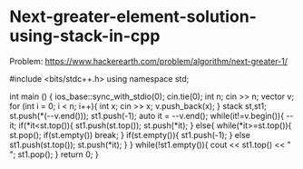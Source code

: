 # Next-greater-element-solution-using-stack-in-cpp
Problem: https://www.hackerearth.com/problem/algorithm/next-greater-1/


#include <bits/stdc++.h>
using namespace std;

int main () {
    ios_base::sync_with_stdio(0); cin.tie(0);
    int n;
    cin >> n;
    vector<int> v;
    for (int i = 0; i < n; i++){
        int x;
        cin >> x;
        v.push_back(x);
    }
    stack<int> st,st1;
    st.push(*(--v.end()));
    st1.push(-1);
    auto it  = --v.end();
    while(it!=v.begin()){
        --it;
        if(*it<st.top()){
            st1.push(st.top());
            st.push(*it);
        }
        else{
            while(*it>=st.top()){
                st.pop();
                if(st.empty())  break;
            }
            if(st.empty()){
                st1.push(-1);
            }
            else st1.push(st.top());
            st.push(*it);
        }
    }
    while(!st1.empty()){
        cout << st1.top() << " ";
        st1.pop();
    }
    return 0;
}
